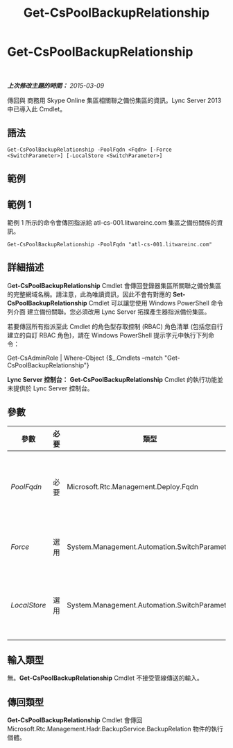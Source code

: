 ﻿---
title: Get-CsPoolBackupRelationship
TOCTitle: Get-CsPoolBackupRelationship
ms:assetid: 230bbb04-b4cb-410f-8284-00740558655d
ms:mtpsurl: https://technet.microsoft.com/zh-tw/library/JJ204745(v=OCS.15)
ms:contentKeyID: 49290344
ms.date: 08/10/2015
mtps_version: v=OCS.15
ms.translationtype: HT
---

# Get-CsPoolBackupRelationship

 

_**上次修改主題的時間：** 2015-03-09_

傳回與 商務用 Skype Online 集區相關聯之備份集區的資訊。Lync Server 2013 中已導入此 Cmdlet。

## 語法

    Get-CsPoolBackupRelationship -PoolFqdn <Fqdn> [-Force <SwitchParameter>] [-LocalStore <SwitchParameter>]

## 範例

## 範例 1

範例 1 所示的命令會傳回指派給 atl-cs-001.litwareinc.com 集區之備份關係的資訊。

    Get-CsPoolBackupRelationship -PoolFqdn "atl-cs-001.litwareinc.com"

## 詳細描述

G**et-CsPoolBackupRelationship** Cmdlet 會傳回登錄器集區所關聯之備份集區的完整網域名稱。請注意，此為唯讀資訊，因此不會有對應的 **Set-CsPoolBackupRelationship** Cmdlet 可以讓您使用 Windows PowerShell 命令列介面 建立備份關聯。您必須改用 Lync Server 拓撲產生器指派備份集區。

若要傳回所有指派至此 Cmdlet 的角色型存取控制 (RBAC) 角色清單 (包括您自行建立的自訂 RBAC 角色)，請在 Windows PowerShell 提示字元中執行下列命令：

Get-CsAdminRole | Where-Object {$\_.Cmdlets –match "Get-CsPoolBackupRelationship"}

**Lync Server 控制台：** **Get-CsPoolBackupRelationship** Cmdlet 的執行功能並未提供於 Lync Server 控制台。

## 參數


<table>
<colgroup>
<col style="width: 25%" />
<col style="width: 25%" />
<col style="width: 25%" />
<col style="width: 25%" />
</colgroup>
<thead>
<tr class="header">
<th>參數</th>
<th>必要</th>
<th>類型</th>
<th>說明</th>
</tr>
</thead>
<tbody>
<tr class="odd">
<td><p><em>PoolFqdn</em></p></td>
<td><p>必要</p></td>
<td><p>Microsoft.Rtc.Management.Deploy.Fqdn</p></td>
<td><p>要檢查備份關係之集區的完整網域名稱。例如：</p>
<p>-PoolFqdn &quot;atl-cs-001.litwareinc.com&quot;</p></td>
</tr>
<tr class="even">
<td><p><em>Force</em></p></td>
<td><p>選用</p></td>
<td><p>System.Management.Automation.SwitchParameter</p></td>
<td><p>隱藏執行命令時可能發生的非嚴重錯誤訊息。</p></td>
</tr>
<tr class="odd">
<td><p><em>LocalStore</em></p></td>
<td><p>選用</p></td>
<td><p>System.Management.Automation.SwitchParameter</p></td>
<td><p>從中央管理存放區的本機複本擷取備份關係資料，而不從中央管理存放區本身擷取。</p></td>
</tr>
</tbody>
</table>


## 輸入類型

無。**Get-CsPoolBackupRelationship** Cmdlet 不接受管線傳送的輸入。

## 傳回類型

**Get-CsPoolBackupRelationship** Cmdlet 會傳回 Microsoft.Rtc.Management.Hadr.BackupService.BackupRelation 物件的執行個體。

